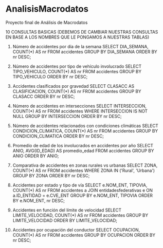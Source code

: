 # AnalisisMacrodatos
Proyecto final de Análisis de Macrodatos


10 CONSULTAS BASICAS (DEBEMOS DE CAMBIAR NUESTRAS CONSULTAS EN BASE A LOS NOMBRES QUE LE PONGAMOS A NUESTRAS TABLAS)


1. Número de accidentes por día de la semana
SELECT DIA_SEMANA, COUNT(*) AS nr
FROM accidentes
GROUP BY DIA_SEMANA
ORDER BY nr DESC;


2. Número de accidentes por tipo de vehículo involucrado
SELECT TIPO_VEHICULO, COUNT(*) AS nr
FROM accidentes
GROUP BY TIPO_VEHICULO
ORDER BY nr DESC;


3. Accidentes clasificados por gravedad
SELECT CLASACC AS CLASIFICACION, COUNT(*) AS nr
FROM accidentes
GROUP BY CLASACC
ORDER BY nr DESC;


4. Número de accidentes en intersecciones
SELECT INTERSECCION, COUNT(*) AS nr
FROM accidentes
WHERE INTERSECCION IS NOT NULL
GROUP BY INTERSECCION
ORDER BY nr DESC;


5. Número de accidentes relacionados con condiciones climáticas
SELECT CONDICION_CLIMATICA, COUNT(*) AS nr
FROM accidentes
GROUP BY CONDICION_CLIMATICA
ORDER BY nr DESC;


6. Promedio de edad de los involucrados en accidentes por año
SELECT ANIO, AVG(ID_EDAD) AS promedio_edad
FROM accidentes
GROUP BY ANIO
ORDER BY ANIO;


7. Comparativa de accidentes en zonas rurales vs urbanas
SELECT ZONA, COUNT(*) AS nr
FROM accidentes
WHERE ZONA IN ('Rural', 'Urbana')
GROUP BY ZONA
ORDER BY nr DESC;


8. Accidentes por estado y tipo de vía
SELECT e.NOM_ENT, TIPOVIA, COUNT(*) AS nr
FROM accidentes a
JOIN entidadesfederativas e ON a.ID_ENTIDAD = e.CVE_ENT
GROUP BY e.NOM_ENT, TIPOVIA
ORDER BY e.NOM_ENT, nr DESC;


9. Accidentes en función del límite de velocidad
SELECT LIMITE_VELOCIDAD, COUNT(*) AS nr
FROM accidentes
GROUP BY LIMITE_VELOCIDAD
ORDER BY LIMITE_VELOCIDAD;


10. Accidentes por ocupación del conductor
SELECT OCUPACION, COUNT(*) AS nr
FROM accidentes
GROUP BY OCUPACION
ORDER BY nr DESC;
